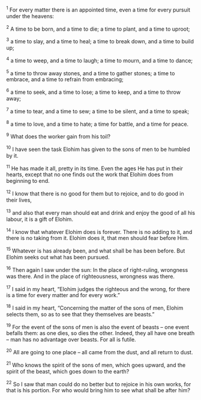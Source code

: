 <sup>1</sup> For every matter there is an appointed time, even a time for every pursuit under the heavens:

<sup>2</sup> A time to be born, and a time to die; a time to plant, and a time to uproot;

<sup>3</sup> a time to slay, and a time to heal; a time to break down, and a time to build up;

<sup>4</sup> a time to weep, and a time to laugh; a time to mourn, and a time to dance;

<sup>5</sup> a time to throw away stones, and a time to gather stones; a time to embrace, and a time to refrain from embracing;

<sup>6</sup> a time to seek, and a time to lose; a time to keep, and a time to throw away;

<sup>7</sup> a time to tear, and a time to sew; a time to be silent, and a time to speak;

<sup>8</sup> a time to love, and a time to hate; a time for battle, and a time for peace.

<sup>9</sup> What does the worker gain from his toil?

<sup>10</sup> I have seen the task Elohim has given to the sons of men to be humbled by it.

<sup>11</sup> He has made it all, pretty in its time. Even the ages He has put in their hearts, except that no one finds out the work that Elohim does from beginning to end.

<sup>12</sup> I know that there is no good for them but to rejoice, and to do good in their lives,

<sup>13</sup> and also that every man should eat and drink and enjoy the good of all his labour, it is a gift of Elohim.

<sup>14</sup> I know that whatever Elohim does is forever. There is no adding to it, and there is no taking from it. Elohim does it, that men should fear before Him.

<sup>15</sup> Whatever is has already been, and what shall be has been before. But Elohim seeks out what has been pursued.

<sup>16</sup> Then again I saw under the sun: In the place of right-ruling, wrongness was there. And in the place of righteousness, wrongness was there.

<sup>17</sup> I said in my heart, “Elohim judges the righteous and the wrong, for there is a time for every matter and for every work.”

<sup>18</sup> I said in my heart, “Concerning the matter of the sons of men, Elohim selects them, so as to see that they themselves are beasts.”

<sup>19</sup> For the event of the sons of men is also the event of beasts – one event befalls them: as one dies, so dies the other. Indeed, they all have one breath – man has no advantage over beasts. For all is futile.

<sup>20</sup> All are going to one place – all came from the dust, and all return to dust.

<sup>21</sup> Who knows the spirit of the sons of men, which goes upward, and the spirit of the beast, which goes down to the earth?

<sup>22</sup> So I saw that man could do no better but to rejoice in his own works, for that is his portion. For who would bring him to see what shall be after him?

